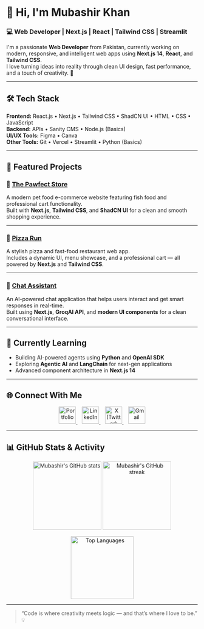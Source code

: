 # 👋 Hi, I'm Mubashir Khan  
### 💻 Web Developer | Next.js | React | Tailwind CSS | Streamlit  

I'm a passionate **Web Developer** from Pakistan, currently working on modern, responsive, and intelligent web apps using **Next.js 14**, **React**, and **Tailwind CSS**.  
I love turning ideas into reality through clean UI design, fast performance, and a touch of creativity. 🚀  

---

## 🛠️ Tech Stack

**Frontend:** React.js • Next.js • Tailwind CSS • ShadCN UI • HTML • CSS • JavaScript  
**Backend:** APIs • Sanity CMS • Node.js (Basics)  
**UI/UX Tools:** Figma • Canva  
**Other Tools:** Git • Vercel • Streamlit • Python (Basics)

---

## 🚀 Featured Projects

### 🐾 [The Pawfect Store](https://the-pawfect-store.vercel.app/)
A modern pet food e-commerce website featuring fish food and professional cart functionality.  
Built with **Next.js**, **Tailwind CSS**, and **ShadCN UI** for a clean and smooth shopping experience.

---

### 🍕 [Pizza Run](https://project-12-murex.vercel.app/)
A stylish pizza and fast-food restaurant web app.  
Includes a dynamic UI, menu showcase, and a professional cart — all powered by **Next.js** and **Tailwind CSS**.

---

### 🤖 [Chat Assistant](https://mubashirkhanyousufzai-chat-assistent-app-fefd95.streamlit.app/)
An AI-powered chat application that helps users interact and get smart responses in real-time.  
Built using **Next.js**, **GroqAI API**, and **modern UI components** for a clean conversational interface.

---

## 🌱 Currently Learning
- Building AI-powered agents using **Python** and **OpenAI SDK**  
- Exploring **Agentic AI** and **LangChain** for next-gen applications  
- Advanced component architecture in **Next.js 14**

---

## 🌐 Connect With Me  

<p align="center">
  <a href="https://mubashir-khans-portfolio.vercel.app/" target="_blank">
    <img src="https://cdn.jsdelivr.net/gh/devicons/devicon/icons/vercel/vercel-original.svg" alt="Portfolio" width="45" height="45"/>
  </a>
  &nbsp;&nbsp;
  <a href="https://www.linkedin.com/in/mubashir-khan-538a662bb" target="_blank">
    <img src="https://cdn.jsdelivr.net/gh/devicons/devicon/icons/linkedin/linkedin-original.svg" alt="LinkedIn" width="45" height="45"/>
  </a>
  &nbsp;&nbsp;
  <a href="https://x.com/MubashirKh67451" target="_blank">
    <img src="https://cdn-icons-png.flaticon.com/512/5968/5968958.png" alt="X (Twitter)" width="45" height="45"/>
  </a>
  &nbsp;&nbsp;
  <a href="mailto:mubashirmpa2008@gmail.com" target="_blank">
    <img src="https://cdn-icons-png.flaticon.com/512/732/732200.png" alt="Gmail" width="45" height="45"/>
  </a>
</p>


---

## 📊 GitHub Stats & Activity  

<p align="center">
  <img src="https://github-readme-stats.vercel.app/api?username=MubashirKhanYousufZai&show_icons=true&theme=tokyonight&hide_border=true" alt="Mubashir's GitHub stats" height="180em"/>
  <img src="https://github-readme-streak-stats.herokuapp.com/?user=MubashirKhanYousufZai&theme=tokyonight&hide_border=true" alt="Mubashir's GitHub streak" height="180em"/>
</p>

<p align="center">
  <img src="https://github-readme-stats.vercel.app/api/top-langs/?username=MubashirKhanYousufZai&layout=compact&theme=tokyonight&hide_border=true" alt="Top Languages" height="165em"/>
</p>

---

> “Code is where creativity meets logic — and that’s where I love to be.” 💡
